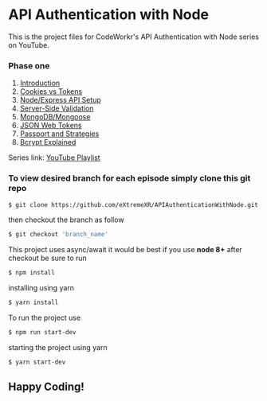 # API Authentication with Node 
This is the project files for CodeWorkr's API Authentication with Node series on YouTube.

### Phase one
1. [Introduction](https://www.youtube.com/watch?v=zx6jnaLuB9Q&t=4s)
2. [Cookies vs Tokens](https://www.youtube.com/watch?v=4Y5a_iKXihw)
3. [Node/Express API Setup](https://www.youtube.com/watch?v=x_HRoXKo2es&t=2s)
4. [Server-Side Validation](https://www.youtube.com/watch?v=XFpV8b5937M)
5. [MongoDB/Mongoose](https://www.youtube.com/watch?v=QCJCglPLUgg)
6. [JSON Web Tokens](https://www.youtube.com/watch?v=YxFZC8FtRao)
7. [Passport and Strategies](https://www.youtube.com/watch?v=lbmOoZuElKI)
8. [Bcrypt Explained](https://www.youtube.com/watch?v=Peww_cdgka4&t=1063s)

Series link: [YouTube Playlist](https://www.youtube.com/watch?v=zx6jnaLuB9Q&list=PLSpJkDDmpFZ7GowbJE-mvX09zY9zfYatI)
### To view desired branch for each episode simply clone this git repo

```bash
$ git clone https://github.com/eXtremeXR/APIAuthenticationWithNode.git
```

then checkout the branch as follow

```bash
$ git checkout 'branch_name'
```

This project uses async/await it would be best if you use **node 8+**
after checkout be sure to run

```bash
$ npm install
```
installing using yarn
```bash
$ yarn install
```
To run the project use
```bash
$ npm run start-dev
```
starting the project using yarn
```bash
$ yarn start-dev
```

## Happy Coding!
